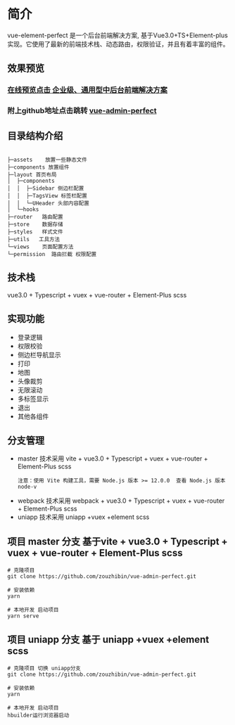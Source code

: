 # 简介
vue-element-perfect 是一个后台前端解决方案, 基于Vue3.0+TS+Element-plus实现。它使用了最新的前端技术栈、动态路由，权限验证，并且有着丰富的组件。

## 效果预览

###  [在线预览点击 企业级、通用型中后台前端解决方案 ](http://182.61.5.190:8889/)

### 附上github地址点击跳转 [vue-admin-perfect](https://github.com/zouzhibin/vue-admin-perfect)

## 目录结构介绍

```

├─assets    放置一些静态文件
├─components 放置组件
├─layout 首页布局
│  ├─components
│  │  ├─Sidebar 侧边栏配置
│  │  ├─TagsView 标签栏配置
│  │  └─UHeader 头部内容配置
│  └─hooks
├─router   路由配置
├─store    数据存储
├─styles   样式文件
├─utils   工具方法
└─views    页面配置方法
└─permission  路由拦截 权限配置
```

## 技术栈
vue3.0 + Typescript + vuex + vue-router + Element-Plus scss

## 实现功能
- 登录逻辑
- 权限校验
- 侧边栏导航显示
- 打印
- 地图
- 头像裁剪
- 无限滚动
- 多标签显示
- 退出
- 其他各组件


## 分支管理
- master 技术采用 vite + vue3.0 + Typescript + vuex + vue-router + Element-Plus scss
  ```
  注意：使用 Vite 构建工具，需要 Node.js 版本 >= 12.0.0  查看 Node.js 版本 node-v
  ```
- webpack 技术采用 webpack + vue3.0 + Typescript + vuex + vue-router + Element-Plus scss
- uniapp 技术采用 uniapp +vuex +element scss


## 项目 master 分支 基于vite + vue3.0 + Typescript + vuex + vue-router + Element-Plus scss
```
# 克隆项目
git clone https://github.com/zouzhibin/vue-admin-perfect.git

# 安装依赖
yarn

# 本地开发 启动项目
yarn serve
```


## 项目 uniapp 分支 基于 uniapp +vuex +element scss

```
# 克隆项目 切换 uniapp分支
git clone https://github.com/zouzhibin/vue-admin-perfect.git

# 安装依赖
yarn

# 本地开发 启动项目
hbuilder运行浏览器启动
```





